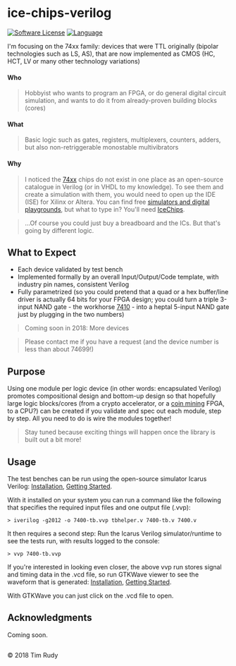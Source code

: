 # ice-chips-verilog

[![Software License][ico-license]](LICENSE)
[![Language][ico-language]](Source-7400)

[topdesc]: #desc
I'm focusing on the 74xx family: devices that were TTL originally (bipolar technologies such as LS, AS), that are now implemented as CMOS (HC, HCT, LV or many other technology variations)

#### Who
> Hobbyist who wants to program an FPGA, or do general digital circuit simulation, and wants to do it from already-proven building blocks (cores)

#### What
> Basic logic such as gates, registers, multiplexers, counters, adders, but also non-retriggerable monostable multivibrators

#### Why
> I noticed the [74xx][link-wiki7400] chips do not exist in one place as an open-source catalogue in Verilog (or in VHDL to my knowledge). To see them and create a simulation with them, you would need to open up the IDE (ISE) for Xilinx or Altera. You can find free [simulators and digital playgrounds][link-websim], but what to type in? You'll need [IceChips](Source-7400).

> ...Of course you could just buy a breadboard and the ICs. But that's going by different logic.
  <!-- [Image] -->

## What to Expect

* Each device validated by test bench
* Implemented formally by an overall Input/Output/Code template, with industry pin names, consistent Verilog
* Fully parametrized (so you could pretend that a quad or a hex buffer/line driver is actually 64 bits for your FPGA design; you could turn a triple 3-input NAND gate - the workhorse [7410](Source-7400/7410.v) - into a heptal 5-input NAND gate just by plugging in the two numbers)

> Coming soon in 2018: More devices

> Please contact me if you have a request (and the device number is less than about 74699!)

## Purpose

Using one module per logic device (in other words: encapsulated Verilog) promotes compositional design and bottom-up design so that hopefully large logic blocks/cores (from a crypto accelerator, or a [coin mining][link-coinmining] FPGA, to a CPU?) can be created if you validate and spec out each module, step by step. All you need to do is wire the modules together!

> Stay tuned because exciting things will happen once the library is built out a bit more!

## Usage
[usage]: #usage

The test benches can be run using the open-source simulator Icarus Verilog: [Installation][link-iverilogi], [Getting Started][link-iverilogs].

With it installed on your system you can run a command like the following that specifies the required input files and one output file (.vvp):
```
> iverilog -g2012 -o 7400-tb.vvp tbhelper.v 7400-tb.v 7400.v
```

It then requires a second step: Run the Icarus Verilog simulator/runtime to see the tests run, with results logged to the console:
```
> vvp 7400-tb.vvp
```

If you're interested in looking even closer, the above vvp run stores signal and timing data in the .vcd file, so run GTKWave viewer to see the waveform that is generated: [Installation][link-gtkwavei], [Getting Started][link-gtkwaves].

With GTKWave you can just click on the .vcd file to open.
  <!-- [Image] -->

## Acknowledgments

Coming soon.

##

© 2018 Tim Rudy

[ico-license]: https://img.shields.io/badge/license-GPL--3.0%2B-blue.svg
[ico-language]: https://img.shields.io/badge/Verilog-100%25-orange.svg

[link-wiki7400]: https://en.wikipedia.org/wiki/List_of_7400_series_integrated_circuits
[link-websim]: https://www.google.com/search?q=free+web+verilog+editor+simulator
[link-coinmining]: http://whattomine.com
[link-iverilogi]: http://iverilog.wikia.com/wiki/Installation_Guide
[link-iverilogs]: http://iverilog.wikia.com/wiki/Getting_Started
[link-gtkwavei]: http://gtkwave.sourceforge.net
[link-gtkwaves]: http://iverilog.wikia.com/wiki/GTKWAVE
